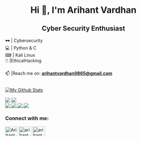 <h1 align="center">Hi 👋, I'm Arihant Vardhan</h1>
<h2 align="center">Cyber Security Enthusiast</h2>

🕶️ | Cybersecurity<br>
💻 | Python & C<br>
⌨ | Kali Linux<br>
🖱️  |EthicalHacking<br><br>
📫 |Reach me on: **arihantvardhan0865@gmail.com**<br><br>


<a href="https://github.com/ar885/"><img align="center" title="My Github Stats" alt="My Github Stats" src="https://github-readme-stats.vercel.app/api?username=ar885&count_private=true&hide=issues&show_icons=true&theme=radical" /></a>
<br>
<!-- <h1> Languages:<h1> -->
  <a href="https://python.org/" target="blank"><img align="center" src="https://img.shields.io/badge/PYTHON-yellow?logo=PYTHON&logoColor=black&labelColor=green&color=green"></a> 
  <a href="" target="blank"><img align="center" src="https://img.shields.io/badge/CSS-yellow?logo=CSS3&logoColor=white&labelColor=red&color=red">
  <br/>
  <a href="https://javascript.com/" target="blank"><img align="center" src="https://img.shields.io/badge/JAVASCRIPT-yellow?logo=JAVASCRIPT&logoColor=black&labelColor=RED&color=RED">
  <a href="https://www.w3schools.com/c/" target="blank"><img align="center" src="https://img.shields.io/badge/C-yellow?logo=C&logoColor=white&labelColor=blue&color=blue">
  <a href="" target="blank"><img align="center" src="https://img.shields.io/badge/HTML-yellow?logo=HTML5&logoColor=white&labelColor=blue&color=blue"> 
  <a href="https://www.kali.org/" target="blank"><img align="center" src="https://img.shields.io/badge/KaliLinux-yellow?logo=KaliLinux&logoColor=Green&labelColor=Black&color=Red">
  </a>
<h3 align="left">Connect with me:</h3>
<p align="left">
<a href="https://twitter.com/ArihantVardhan" target="blank"><img align="center" src="https://raw.githubusercontent.com/rahuldkjain/github-profile-readme-generator/master/src/images/icons/Social/twitter.svg" alt="Arihant" height="30" width="40" /></a>
<a href="www.linkedin.com/in/arihant-vardhan-91a15915a" target="blank"><img align="center" src="https://raw.githubusercontent.com/rahuldkjain/github-profile-readme-generator/master/src/images/icons/Social/linked-in-alt.svg" alt="arihant" height="30" width="40" /></a>
<a href="http://instagram.com/vardhanarihant" target="blank"><img align="center" src="https://raw.githubusercontent.com/rahuldkjain/github-profile-readme-generator/master/src/images/icons/Social/instagram.svg" alt="arihant" height="30" width="40" /></a>
</p>

